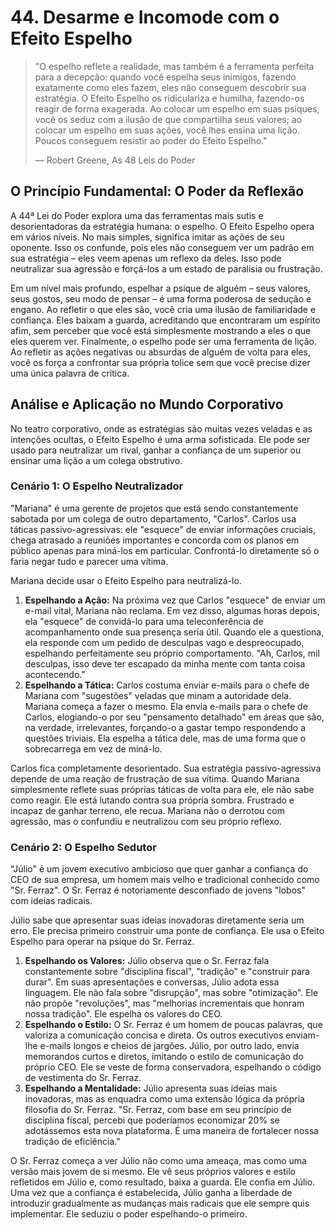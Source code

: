 # 44. Desarme e Incomode com o Efeito Espelho

> "O espelho reflete a realidade, mas também é a ferramenta perfeita para a decepção: quando você espelha seus inimigos, fazendo exatamente como eles fazem, eles não conseguem descobrir sua estratégia. O Efeito Espelho os ridiculariza e humilha, fazendo-os reagir de forma exagerada. Ao colocar um espelho em suas psiques, você os seduz com a ilusão de que compartilha seus valores; ao colocar um espelho em suas ações, você lhes ensina uma lição. Poucos conseguem resistir ao poder do Efeito Espelho."
> 
> — Robert Greene, As 48 Leis do Poder

## O Princípio Fundamental: O Poder da Reflexão

A 44ª Lei do Poder explora uma das ferramentas mais sutis e desorientadoras da estratégia humana: o espelho. O Efeito Espelho opera em vários níveis. No mais simples, significa imitar as ações de seu oponente. Isso os confunde, pois eles não conseguem ver um padrão em sua estratégia – eles veem apenas um reflexo da deles. Isso pode neutralizar sua agressão e forçá-los a um estado de paralisia ou frustração.

Em um nível mais profundo, espelhar a psique de alguém – seus valores, seus gostos, seu modo de pensar – é uma forma poderosa de sedução e engano. Ao refletir o que eles são, você cria uma ilusão de familiaridade e confiança. Eles baixam a guarda, acreditando que encontraram um espírito afim, sem perceber que você está simplesmente mostrando a eles o que eles querem ver. Finalmente, o espelho pode ser uma ferramenta de lição. Ao refletir as ações negativas ou absurdas de alguém de volta para eles, você os força a confrontar sua própria tolice sem que você precise dizer uma única palavra de crítica.

## Análise e Aplicação no Mundo Corporativo

No teatro corporativo, onde as estratégias são muitas vezes veladas e as intenções ocultas, o Efeito Espelho é uma arma sofisticada. Ele pode ser usado para neutralizar um rival, ganhar a confiança de um superior ou ensinar uma lição a um colega obstrutivo.

### Cenário 1: O Espelho Neutralizador

"Mariana" é uma gerente de projetos que está sendo constantemente sabotada por um colega de outro departamento, "Carlos". Carlos usa táticas passivo-agressivas: ele "esquece" de enviar informações cruciais, chega atrasado a reuniões importantes e concorda com os planos em público apenas para miná-los em particular. Confrontá-lo diretamente só o faria negar tudo e parecer uma vítima.

Mariana decide usar o Efeito Espelho para neutralizá-lo.

1.  **Espelhando a Ação:** Na próxima vez que Carlos "esquece" de enviar um e-mail vital, Mariana não reclama. Em vez disso, algumas horas depois, ela "esquece" de convidá-lo para uma teleconferência de acompanhamento onde sua presença seria útil. Quando ele a questiona, ela responde com um pedido de desculpas vago e despreocupado, espelhando perfeitamente seu próprio comportamento. "Ah, Carlos, mil desculpas, isso deve ter escapado da minha mente com tanta coisa acontecendo."
2.  **Espelhando a Tática:** Carlos costuma enviar e-mails para o chefe de Mariana com "sugestões" veladas que minam a autoridade dela. Mariana começa a fazer o mesmo. Ela envia e-mails para o chefe de Carlos, elogiando-o por seu "pensamento detalhado" em áreas que são, na verdade, irrelevantes, forçando-o a gastar tempo respondendo a questões triviais. Ela espelha a tática dele, mas de uma forma que o sobrecarrega em vez de miná-lo.

Carlos fica completamente desorientado. Sua estratégia passivo-agressiva depende de uma reação de frustração de sua vítima. Quando Mariana simplesmente reflete suas próprias táticas de volta para ele, ele não sabe como reagir. Ele está lutando contra sua própria sombra. Frustrado e incapaz de ganhar terreno, ele recua. Mariana não o derrotou com agressão, mas o confundiu e neutralizou com seu próprio reflexo.

### Cenário 2: O Espelho Sedutor

"Júlio" é um jovem executivo ambicioso que quer ganhar a confiança do CEO de sua empresa, um homem mais velho e tradicional conhecido como "Sr. Ferraz". O Sr. Ferraz é notoriamente desconfiado de jovens "lobos" com ideias radicais.

Júlio sabe que apresentar suas ideias inovadoras diretamente seria um erro. Ele precisa primeiro construir uma ponte de confiança. Ele usa o Efeito Espelho para operar na psique do Sr. Ferraz.

1.  **Espelhando os Valores:** Júlio observa que o Sr. Ferraz fala constantemente sobre "disciplina fiscal", "tradição" e "construir para durar". Em suas apresentações e conversas, Júlio adota essa linguagem. Ele não fala sobre "disrupção", mas sobre "otimização". Ele não propõe "revoluções", mas "melhorias incrementais que honram nossa tradição". Ele espelha os valores do CEO.
2.  **Espelhando o Estilo:** O Sr. Ferraz é um homem de poucas palavras, que valoriza a comunicação concisa e direta. Os outros executivos enviam-lhe e-mails longos e cheios de jargões. Júlio, por outro lado, envia memorandos curtos e diretos, imitando o estilo de comunicação do próprio CEO. Ele se veste de forma conservadora, espelhando o código de vestimenta do Sr. Ferraz.
3.  **Espelhando a Mentalidade:** Júlio apresenta suas ideias mais inovadoras, mas as enquadra como uma extensão lógica da própria filosofia do Sr. Ferraz. "Sr. Ferraz, com base em seu princípio de disciplina fiscal, percebi que poderíamos economizar 20% se adotássemos esta nova plataforma. É uma maneira de fortalecer nossa tradição de eficiência."

O Sr. Ferraz começa a ver Júlio não como uma ameaça, mas como uma versão mais jovem de si mesmo. Ele vê seus próprios valores e estilo refletidos em Júlio e, como resultado, baixa a guarda. Ele confia em Júlio. Uma vez que a confiança é estabelecida, Júlio ganha a liberdade de introduzir gradualmente as mudanças mais radicais que ele sempre quis implementar. Ele seduziu o poder espelhando-o primeiro.

